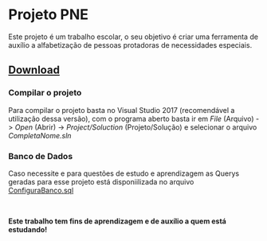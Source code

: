 # Projeto PNE
<p>
  Este projeto é um trabalho escolar, o seu objetivo é criar uma ferramenta de auxílio a alfabetização de pessoas protadoras de necessidades especiais.
</p>
<h2><a href="https://github.com/Josue10599/ProjetoPNE/releases/tag/v0.7">Download</a></h2>
<h3>Compilar o projeto</h3>
<p>
  Para compilar o projeto basta no Visual Studio 2017 (recomendável a utilização dessa versão), com o programa aberto basta ir em <i>File</i> (Arquivo) -> <i>Open</i> (Abrir) -> <i>Project/Soluction</i> (Projeto/Solução) e selecionar o arquivo <i>CompletaNome.sln</i>
</p>
<h3>Banco de Dados</h3>
<p>
  Caso necessite e para questões de estudo e aprendizagem as Querys geradas para esse projeto está disponiilizada no arquivo <a href="https://github.com/Josue10599/ProjetoPNE/blob/master/CompletaNome/ConfigurarBanco.sql">ConfiguraBanco.sql</a>
</p>
<br>
<p>
  <strong>Este trabalho tem fins de aprendizagem e de auxílio a quem está estudando!</strong>
</p>
